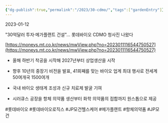 ```yaml
---
{"dg-publish":true,"permalink":"/2023/30-cdmo/","tags":["gardenEntry"]}
---
```



2023-01-12

"30억달러 투자·메가플랜트 건설"… 롯데바이오 CDMO 청사진 나왔다

[https://moneys.mt.co.kr/news/mwView.php?no=2023011116544750527](https://moneys.mt.co.kr/news/mwView.php?no=2023011116544750527)

- 올해 하반기 착공을 시작해 2027년부터 상업생산을 시작

- 향후 10년의 중장기 비전을 발표, 41회째를 맞는 바이오 업계 최대 행사로 전세계 50여개국 1500여개

- 국내 바이오 생태계 조성과 신규 치료제 발굴 기여

- 시러큐스 공장을 항체 의약품 생산부터 화학 의약품의 접합까지 원스톱으로 제공

#롯데바이오 #롯데바이오로직스 #JP모건헬스케어 #메가플랜트 #항체의약품 #JP모건